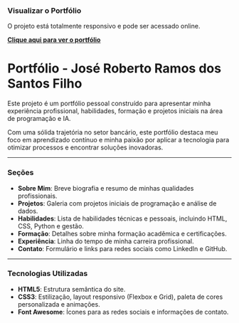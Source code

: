 ### Visualizar o Portfólio

O projeto está totalmente responsivo e pode ser acessado online.

**[Clique aqui para ver o portfólio](https://bettograpiuna.github.io/Portifolio/)**

# Portfólio - José Roberto Ramos dos Santos Filho

Este projeto é um portfólio pessoal construído para apresentar minha experiência profissional, habilidades, formação e projetos iniciais na área de programação e IA.

Com uma sólida trajetória no setor bancário, este portfólio destaca meu foco em aprendizado contínuo e minha paixão por aplicar a tecnologia para otimizar processos e encontrar soluções inovadoras.

---

### Seções

* **Sobre Mim**: Breve biografia e resumo de minhas qualidades profissionais.
* **Projetos**: Galeria com projetos iniciais de programação e análise de dados.
* **Habilidades**: Lista de habilidades técnicas e pessoais, incluindo HTML, CSS, Python e gestão.
* **Formação**: Detalhes sobre minha formação acadêmica e certificações.
* **Experiência**: Linha do tempo de minha carreira profissional.
* **Contato**: Formulário e links para redes sociais como LinkedIn e GitHub.

---

### Tecnologias Utilizadas

* **HTML5**: Estrutura semântica do site.
* **CSS3**: Estilização, layout responsivo (Flexbox e Grid), paleta de cores personalizada e animações.
* **Font Awesome**: Ícones para as redes sociais e informações de contato.
